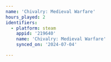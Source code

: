 ```yaml
---
name: 'Chivalry: Medieval Warfare'
hours_played: 2
identifiers:
  - platform: steam
    appid: '219640'
    name: 'Chivalry: Medieval Warfare'
    synced_on: '2024-07-04'

---
```

